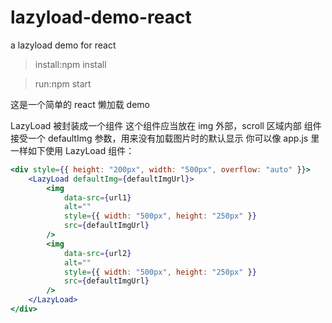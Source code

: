 # lazyload-demo-react

a lazyload demo for react

> install:npm install

> run:npm start

这是一个简单的 react 懒加载 demo

LazyLoad 被封装成一个组件
这个组件应当放在 img 外部，scroll 区域内部
组件接受一个 defaultImg 参数，用来没有加载图片时的默认显示
你可以像 app.js 里一样如下使用 LazyLoad 组件：

```jsx
<div style={{ height: "200px", width: "500px", overflow: "auto" }}>
	<LazyLoad defaultImg={defaultImgUrl}>
		<img
			data-src={url1}
			alt=""
			style={{ width: "500px", height: "250px" }}
			src={defaultImgUrl}
		/>
		<img
			data-src={url2}
			alt=""
			style={{ width: "500px", height: "250px" }}
			src={defaultImgUrl}
		/>
	</LazyLoad>
</div>
```
